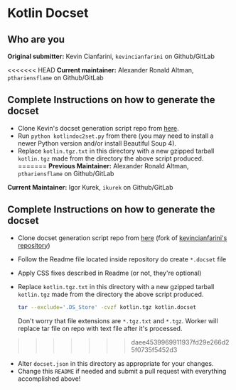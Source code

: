 # Kotlin Docset

## Who are you

**Original submitter:** Kevin Cianfarini, `kevincianfarini` on
Github/GitLab

<<<<<<< HEAD
**Current maintainer:** Alexander Ronald Altman,
`pthariensflame` on Github/GitLab

## Complete Instructions on how to generate the docset

* Clone Kevin's docset generation script repo from
  [here](https://github.com/kevincianfarini/kotlin2docset).
* Run `python kotlindoc2set.py` from there (you may need to install a
  newer Python version and/or install Beautiful Soup 4).
* Replace `kotlin.tgz.txt` in this directory with a new gzipped
  tarball `kotlin.tgz` made from the directory the above script
  produced.
=======
**Previous Maintainer:** Alexander Ronald Altman,
`pthariensflame` on Github/GitLab

**Current Maintainer:** Igor Kurek,
`ikurek` on Github/GitLab

## Complete Instructions on how to generate the docset

* Clone docset generation script repo from
  [here](https://github.com/ikurek/kotlin2docset) (fork of [kevincianfarini's repository](https://github.com/kevincianfarini/kotlin2docset))
* Follow the Readme file located inside repository do create `*.docset` file
* Apply CSS fixes described in Readme (or not, they're optional)
* Replace `kotlin.tgz.txt` in this directory with a new gzipped
  tarball `kotlin.tgz` made from the directory the above script
  produced.

  ```bash
  tar --exclude='.DS_Store' -cvzf kotlin.tgz kotlin.docset
  ```
  
  Don't worry that file extensions are `*.tgz.txt` and `*.tgz`. Worker will replace tar file on repo with text file after it's processed.
>>>>>>> daee4539969911937fd29e266d25f0735f5452d3
* Alter `docset.json` in this directory as appropriate for your changes.
* Change this `README` if needed and submit a pull request with
  everything accomplished above!
